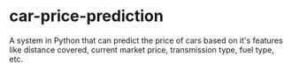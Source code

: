 # car-price-prediction
A system in Python that can predict the price of cars based on it's features like distance covered, current market price, transmission type, fuel type, etc.
